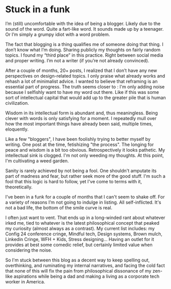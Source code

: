 # Stuck in a funk

I’m (still) uncomfortable with the idea of being a blogger. Likely due to the sound of the word. Quite a fart-like word. It sounds made up by a teenager. Or I’m simply a grumpy idiot with a word problem.

The fact that blogging is a thing qualifies me of someone doing that thing. I don’t know what I’m doing. Sharing publicly my thoughts on fairly random topics. I found my “third place” in this practice. Right between social media and proper writing. I’m not a writer (if you’re not already convinced).

After a couple of months, 20+ posts, I realized that I don’t have any new perspectives on design-related topics. I only praise what already works and rehash a lot of minimalist advice. I wanted to believe that reframing is an essential part of progress. The truth seems closer to : I'm only adding noise because I selfishly want to have my word out there. Like if this was some sort of intellectual capital that would add up to the greater pile that is human civilization.

Wisdom in its intellectual form is abundant and, thus meaningless. Being clever with words is only satisfying for a moment. I repeatedly mull over how the most important things have already been said, multiple times, eloquently.

Like a few "bloggers", I have been foolishly trying to better myself by writing. One post at the time, fetishizing "the process". The longing for peace and wisdom is a bit too obvious. Retrospectively it looks pathetic. My intellectual sink is clogged. I'm not only weeding my thoughts. At this point, I'm cultivating a weed garden.

Sanity is rarely achieved by not being a fool. One shouldn't amputate its part of madness and fear, but rather seek more of the good stuff. I'm such a fool that this logic is hard to follow, yet I've come to terms with it, theoretically.

I've been in a funk for a couple of months that I can't seem to shake off. For a variety of reasons I’m not going to indulge in listing. All self-inflicted. It's not a bad life, the bottom of the smile curve is real. 

I often just want to vent. That ends up in a long-winded rant about whatever irked me, tied to whatever is the latest philosophical concept that peaked my curiosity (almost always as a contrast). My current list includes: my Config 24 conference cringe, Mindful tech, Design systems, Brown mulch, Linkedin Cringe, WFH + Kids, Stress designing... Having an outlet for it provides at best some comedic relief, but certainly limited value when considering the noise. 

So I'm stuck between this blog as a decent way to keep spelling out, overthinking, and ruminating my internal narratives, and facing the cold fact that none of this will fix the pain from philosophical dissonance of my zen-like aspirations while being a dad and making a living as a corporate tech worker in America.